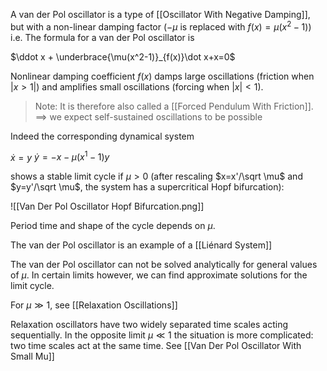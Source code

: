 A van der Pol oscillator is a type of [[Oscillator With Negative Damping]], but with a non-linear damping factor ($-\mu$ is replaced with $f(x)=\mu(x^2-1)$)
i.e. The formula for a van der Pol oscillator is 

$\ddot x + \underbrace{\mu(x^2-1)}_{f(x)}\dot x+x=0$

Nonlinear damping coefficient $f(x)$ damps large oscillations (friction when $|x>1|$) and amplifies small oscillations (forcing when $|x|<1$).
> Note: It is therefore also called a [[Forced Pendulum With Friction]].
$\implies$ we expect self-sustained oscillations to be possible 

Indeed the corresponding dynamical system

$\dot x = y$
$\dot y =-x-\mu(x^1-1)y$

shows a stable limit cycle if $\mu>0$ (after rescaling $x=x'/\sqrt \mu$ and $y=y'/\sqrt \mu$, the system has a supercritical Hopf bifurcation):

![[Van Der Pol Oscillator Hopf Bifurcation.png]]

Period time and shape of the cycle depends on $\mu$. 

The van der Pol oscillator is an example of a [[Liénard System]]

The van der Pol oscillator can not be solved analytically for general values of $\mu$. In certain limits however, we can find approximate solutions for the limit cycle.

For $\mu \gg 1$,  see [[Relaxation Oscillations]]

Relaxation oscillators have two widely separated time scales acting sequentially. In the opposite  limit $\mu\ll1$ the  situation is more complicated: two time scales act at the same time. See [[Van Der Pol Oscillator With Small Mu]]